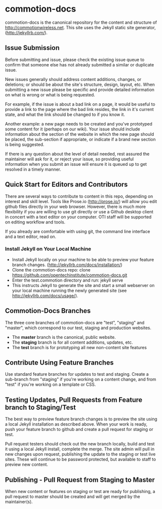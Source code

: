 commotion-docs
===================

commotion-docs is the canonical repository for the content and structure of http://commotionwireless.net.  This site uses the Jekyll static site generator, (http://jekyllrb.com/). 

## Issue Submission
Before submitting and issue, please check the existing issue queue to confirm that someone else has not already submitted a similar or duplicate issue.

New issues generally should address content additions, changes, or deletions; or should be about the site's structure, design, layout, etc. When submitting a new issue please be specific and provide detailed information on what is wrong or what is being requested. 

For example, if the issue is about a bad link on a page, it would be useful to provide a link to the page where the bad link resides, the link in it's current state, and what the link should be changed to if you know it. 

Another example: a new page needs to be created and you've prototyped some content for it (perhaps on our wiki). Your issue should include information about the section of the website in which the new page should be placed, the sub-section if appropriate, or indicate if a brand new section is being suggested.

If there is any question about the level of detail needed, rest assured the maintainer will ask for it, or reject your issue, so providing useful information when you submit an issue will ensure it is queued up to get resolved in a timely manner.

## Quick Start for Editors and Contributors 
There are several ways to contribute to content in this repo, depending on interest and skill level. Tools like Prose.io (http://prose.io/) will allow you edit github files directly in your web browser. However, there is much more flexibility if you are willing to use git directly or use a Github desktop client in concert with a text editor on your computer. OTI staff will be supported on editing workflow and tools.

If you already are comfortable with using git, the command line interface and a text editor, read on.

### Install Jekyll on Your Local Machine
- Install Jekyll locally on your machine to be able to preview your feature branch changes. (http://jekyllrb.com/docs/installation/)
- Clone the commotion-docs repo: clone https://github.com/opentechinstitute/commotion-docs.git
- Enter the test.commotion directory and run: jekyll serve
- This instructs Jekyll to generate the site and start a small webserver on your local machine running the newly generated site (see http://jekyllrb.com/docs/usage/).

## Commotion-Docs Branches
The three core branches of commotion-docs are "test", "staging" and "master", which correspond to our test, staging and production websites.
- The **master** branch is the canonical, public website.
- The **staging** branch is for all content additions, updates, etc.
- The **test** branch is for prototyping all new non-content site features

## Contribute Using Feature Branches
Use standard feature branches for updates to test and staging. Create a sub-branch from "staging" if you're working on a content change, and from "test" if you're working on a template or CSS.

## Testing Updates, Pull Requests from Feature branch to Staging/Test
The best way to preview feature branch changes is to preview the site using a local Jekyll installation as described above. When your work is ready, push your feature branch to github and create a pull request for staging or test. 

Pull request testers should check out the new branch locally, build and test it using a local Jekyll install, 
complete the merge. The site admin will pull in new changes upon request, publishing the update to the staging or test live sites. These will continue to be password protected, but available to staff to preview new content.

## Publishing - Pull Request from Staging to Master
When new content or features on staging or test are ready for
publishing, a pull request to master should be created and will get
merged by the maintainer(s).
